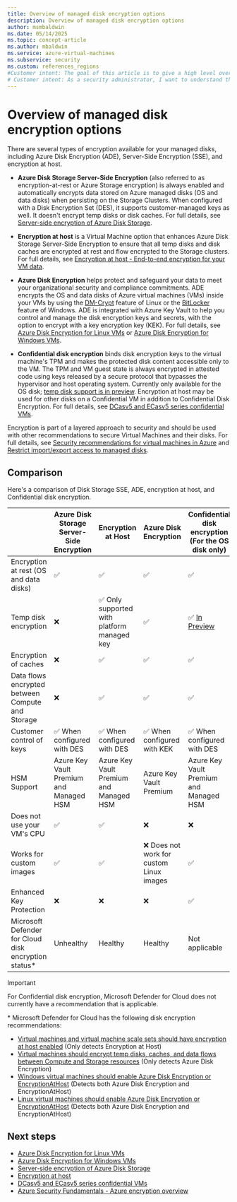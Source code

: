 ```yaml
---
title: Overview of managed disk encryption options
description: Overview of managed disk encryption options
author: msmbaldwin
ms.date: 05/14/2025
ms.topic: concept-article
ms.author: mbaldwin
ms.service: azure-virtual-machines
ms.subservice: security
ms.custom: references_regions
#Customer intent: The goal of this article is to give a high level overview of the different types of encryption available to managed disks.
# Customer intent: As a security administrator, I want to understand the different encryption options for managed disks, so that I can implement the most appropriate security measures for protecting data in Azure virtual machines.
---
```


# Overview of managed disk encryption options

There are several types of encryption available for your managed disks, including Azure Disk Encryption (ADE), Server-Side Encryption (SSE), and encryption at host.

- **Azure Disk Storage Server-Side Encryption** (also referred to as encryption-at-rest or Azure Storage encryption) is always enabled and automatically encrypts data stored on Azure managed disks (OS and data disks) when persisting on the Storage Clusters. When configured with a Disk Encryption Set (DES), it supports customer-managed keys as well. It doesn't encrypt temp disks or disk caches. For full details, see [Server-side encryption of Azure Disk Storage](./disk-encryption.md).

- **Encryption at host** is a Virtual Machine option that enhances Azure Disk Storage Server-Side Encryption to ensure that all temp disks and disk caches are encrypted at rest and flow encrypted to the Storage clusters. For full details, see [Encryption at host - End-to-end encryption for your VM data](./disk-encryption.md#encryption-at-host---end-to-end-encryption-for-your-vm-data).

- **Azure Disk Encryption** helps protect and safeguard your data to meet your organizational security and compliance commitments. ADE encrypts the OS and data disks of Azure virtual machines (VMs) inside your VMs by using the [DM-Crypt](https://wikipedia.org/wiki/Dm-crypt) feature of Linux or the [BitLocker](https://wikipedia.org/wiki/BitLocker) feature of Windows. ADE is integrated with Azure Key Vault to help you control and manage the disk encryption keys and secrets, with the option to encrypt with a key encryption key (KEK).  For full details, see [Azure Disk Encryption for Linux VMs](./linux/disk-encryption-overview.md) or [Azure Disk Encryption for Windows VMs](./windows/disk-encryption-overview.md).

- **Confidential disk encryption** binds disk encryption keys to the virtual machine's TPM and makes the protected disk content accessible only to the VM. The TPM and VM guest state is always encrypted in attested code using keys released by a secure protocol that bypasses the hypervisor and host operating system. Currently only available for the OS disk; [temp disk support is in preview](https://techcommunity.microsoft.com/t5/azure-confidential-computing/confidential-temp-disk-encryption-for-confidential-vms-in-public/ba-p/3971393). Encryption at host may be used for other disks on a Confidential VM in addition to Confidential Disk Encryption. For full details, see [DCasv5 and ECasv5 series confidential VMs](/azure/confidential-computing/confidential-vm-overview#confidential-os-disk-encryption).

Encryption is part of a layered approach to security and should be used with other recommendations to secure Virtual Machines and their disks. For full details, see [Security recommendations for virtual machines in Azure](security-recommendations.md) and [Restrict import/export access to managed disks](disks-enable-private-links-for-import-export-portal.yml).

## Comparison

Here's a comparison of Disk Storage SSE, ADE, encryption at host, and Confidential disk encryption.

| &nbsp; | **Azure Disk Storage Server-Side Encryption** | **Encryption at Host**  | **Azure Disk Encryption** | **Confidential disk encryption (For the OS disk only)** |
|--|--|--|--|--|
| Encryption at rest (OS and data disks) | &#x2705; | &#x2705; | &#x2705; | &#x2705; | 
| Temp disk encryption | &#10060; | &#x2705; Only supported with platform managed key | &#x2705; | &#x2705; [In Preview](https://techcommunity.microsoft.com/t5/azure-confidential-computing/confidential-temp-disk-encryption-for-confidential-vms-in-public/ba-p/3971393)|
| Encryption of caches | &#10060; | &#x2705; | &#x2705; | &#x2705; |
| Data flows encrypted between Compute and Storage | &#10060; | &#x2705; | &#x2705; | &#x2705; |
| Customer control of keys | &#x2705; When configured with DES | &#x2705; When configured with DES | &#x2705; When configured with KEK | &#x2705; When configured with DES |
| HSM Support | Azure Key Vault Premium and Managed HSM | Azure Key Vault Premium and Managed HSM | Azure Key Vault Premium | Azure Key Vault Premium and Managed HSM |
| Does not use your VM's CPU | &#x2705; | &#x2705; | &#10060; | &#10060; |
| Works for custom images | &#x2705; | &#x2705; | &#10060; Does not work for custom Linux images | &#x2705; |
| Enhanced Key Protection | &#10060; | &#10060; | &#10060; | &#x2705; |
| Microsoft Defender for Cloud disk encryption status* | Unhealthy | Healthy | Healthy | Not applicable |

> [!IMPORTANT]
> For Confidential disk encryption, Microsoft Defender for Cloud does not currently have a recommendation that is applicable.

\* Microsoft Defender for Cloud has the following disk encryption recommendations:
* [Virtual machines and virtual machine scale sets should have encryption at host enabled](https://ms.portal.azure.com/#view/Microsoft_Azure_Policy/PolicyDetailBlade/definitionId/%2Fproviders%2FMicrosoft.Authorization%2FpolicyDefinitions%2Ffc4d8e41-e223-45ea-9bf5-eada37891d87) (Only detects Encryption at Host)
* [Virtual machines should encrypt temp disks, caches, and data flows between Compute and Storage resources](https://ms.portal.azure.com/#view/Microsoft_Azure_Policy/PolicyDetailBlade/definitionId/%2Fproviders%2FMicrosoft.Authorization%2FpolicyDefinitions%2F0961003e-5a0a-4549-abde-af6a37f2724d) (Only detects Azure Disk Encryption)
* [Windows virtual machines should enable Azure Disk Encryption or EncryptionAtHost](https://ms.portal.azure.com/#view/Microsoft_Azure_Policy/PolicyDetailBlade/definitionId/%2fproviders%2fMicrosoft.Authorization%2fpolicyDefinitions%2f3dc5edcd-002d-444c-b216-e123bbfa37c0) (Detects both Azure Disk Encryption and EncryptionAtHost)
* [Linux virtual machines should enable Azure Disk Encryption or EncryptionAtHost](https://ms.portal.azure.com/#view/Microsoft_Azure_Policy/PolicyDetailBlade/definitionId/%2fproviders%2fMicrosoft.Authorization%2fpolicyDefinitions%2fca88aadc-6e2b-416c-9de2-5a0f01d1693f) (Detects both Azure Disk Encryption and EncryptionAtHost)


## Next steps

- [Azure Disk Encryption for Linux VMs](./linux/disk-encryption-overview.md)
- [Azure Disk Encryption for Windows VMs](./windows/disk-encryption-overview.md)
- [Server-side encryption of Azure Disk Storage](./disk-encryption.md)
- [Encryption at host](./disk-encryption.md#encryption-at-host---end-to-end-encryption-for-your-vm-data)
- [DCasv5 and ECasv5 series confidential VMs](/azure/confidential-computing/confidential-vm-overview#confidential-os-disk-encryption)
- [Azure Security Fundamentals - Azure encryption overview](/azure/security/fundamentals/encryption-overview)
